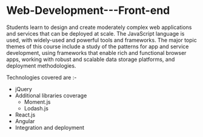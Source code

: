 # Web-Development---Front-end
 Students learn to design and create moderately complex web applications and services that can be deployed at scale. The JavaScript language is used, with widely-used and powerful tools and frameworks. The major topic themes of this course include a study of the patterns for app and service development, using frameworks that enable rich and functional browser apps, working with robust and scalable data storage platforms, and deployment methodologies.
 
 Technologies covered are :-
 * jQuery
 * Additional libraries coverage
    - Moment.js
    - Lodash.js
 * React.js
 * Angular
 * Integration and deployment

